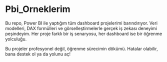 # Pbi_Orneklerim
Bu repo, Power BI ile yaptığım tüm dashboard projelerimi barındırıyor.
Veri modelleri, DAX formülleri ve görselleştirmelerle gerçek iş zekası deneyimi peşindeyim.
Her proje farklı bir iş senaryosu, her dashboard ise bir öğrenme yolculuğu.

Bu projeler profesyonel değil, öğrenme sürecimin dökümü. Hatalar olabilir, bana destek ol ya da yolunu aç!

